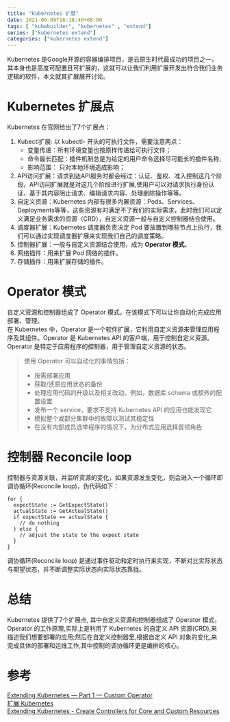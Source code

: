 ```yaml
---
title: "Kubernetes 扩展"
date: 2021-06-08T16:18:40+08:00
tags: [ "kubebuilder", "kubernetes" , "extend"]
series: ["kubernetes extend"]
categories: ["kubernetes extend"]
---
```


Kubernetes 是Google开源的容器编排项目，是云原生时代最成功的项目之一，其本身也是高度可配置且可扩展的，这就可以让我们利用扩展开发出符合我们业务逻辑的软件，本文就其扩展展开讨论。
# Kubernetes 扩展点
Kubernetes 在官网给出了7个扩展点：
1. Kubectl扩展: 以 kubectl- 开头的可执行文件，需要注意两点：
    * 变量传递：所有环境变量也按原样传递给可执行文件；
    * 命令最长匹配：插件机制总是为给定的用户命令选择尽可能长的插件名称;
    * 影响范围： 只对本地环境造成影响；
2. API访问扩展：请求到达API服务时都会经过：认证、鉴权、准入控制这几个阶段，API访问扩展就是对这几个阶段进行扩展,使用户可以对请求执行身份认证、基于其内容阻止请求、编辑请求内容、处理删除操作等等。
3. 自定义资源：Kubernetes 内部有很多内置资源：Pods、Services、Deployments等等，这些资源有时满足不了我们的实际需求，此时我们可以定义满足业务需求的资源（CRD），自定义资源一般与自定义控制器结合使用。
4. 调度器扩展：Kubernetes 调度器负责决定 Pod 要放置到哪些节点上执行，我们可以通过实现调度器扩展来实现我们自己的调度策略。
5. 控制器扩展：一般与自定义资源结合使用，成为 **Operator 模式**。
6. 网络插件：用来扩展 Pod 网络的插件。
7. 存储插件：用来扩展存储的插件。

# Operator 模式
自定义资源和控制器组成了 Operator 模式。在该模式下可以让你自动化完成应用部署、管理。  
在 Kubernetes 中，Operator 是一个软件扩展，它利用自定义资源来管理应用程序及其组件。Operator 是 Kubernetes API 的客户端，用于控制自定义资源。Operator 是特定于应用程序的控制器，用于管理自定义资源的状态。
>使用 Operator 可以自动化的事情包括：
> * 按需部署应用
> * 获取/还原应用状态的备份
> * 处理应用代码的升级以及相关改动。例如，数据库 schema 或额外的配置设置
> * 发布一个 service，要求不支持 Kubernetes API 的应用也能发现它
> * 模拟整个或部分集群中的故障以测试其稳定性
> * 在没有内部成员选举程序的情况下，为分布式应用选择首领角色

# 控制器 Reconcile loop
控制器与资源关联，并监听资源的变化，如果资源发生变化，则会进入一个循环即调协循环(Reconcile loop)，伪代码如下：
```golang
for {
  expectState := GetExpectState()
  actualState := GetActualState()
  if expectState == actualState {
    // do nothing
  } else {
    // adjust the state to the expect state
  }
}
```
调协循环(Reconcile loop) 是通过事件驱动和定时执行来实现，不断对比实际状态与期望状态，并不断调整实际状态向实际状态靠拢。

# 总结
Kubernetes 提供了7个扩展点, 其中自定义资源和控制器组成了 Operator 模式，Operator 的工作原理,实际上是利用了 Kubernetes 的自定义 API 资源(CRD),来描述我们想要部署的应用;然后在自定义控制器里,根据自定义 API 对象的变化,来完成具体的部署和运维工作,其中控制的调协循环更是编排的核心。

# 参考

[Extending Kubernetes — Part 1 — Custom Operator](https://krvarma.medium.com/extending-kubernetes-part-1-custom-operator-b6745c42be4f)  
[扩展 Kubernetes](https://kubernetes.io/zh/docs/concepts/extend-kubernetes/#user-defined-types)  
[Extending Kubernetes - Create Controllers for Core and Custom Resources](https://trstringer.com/extending-k8s-custom-controllers/)